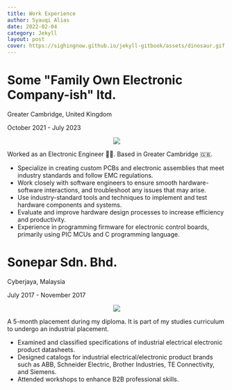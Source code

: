 ```yaml
---
title: Work Experience
author: Syauqi Alias
date: 2022-02-04
category: Jekyll
layout: post
cover: https://sighingnow.github.io/jekyll-gitbook/assets/dinosaur.gif
---
```


# Some "Family Own Electronic Company-ish" ltd.
Greater Cambridge, United Kingdom

October 2021 - July 2023
<p align="center">
  <img src="https://syauqi-alias.github.io/assets/chuckles-im-in-danger.gif" />
</p>


Worked as an Electronic Engineer 🧑‍🔬. Based in Greater Cambridge 🇬🇧.

- Specialize in creating custom PCBs and electronic assemblies that meet industry standards and follow EMC regulations. 
- Work closely with software engineers to ensure smooth hardware-software interactions, and troubleshoot any issues that may arise. 
- Use industry-standard tools and techniques to implement and test hardware components and systems. 
- Evaluate and improve hardware design processes to increase efficiency and productivity. 
- Experience in programming firmware for electronic control boards, primarily using PIC MCUs and C programming language.

# Sonepar Sdn. Bhd.
Cyberjaya, Malaysia

July 2017 - November 2017
<p align="center">
  <img src="https://syauqi-alias.github.io/assets/sonepar.png" />
</p>
A 5-month placement during my diploma. It is part of my studies curriculum to undergo an industrial placement. 

- Examined and classified specifications of industrial electrical electronic product datasheets.
- Designed catalogs for industrial electrical/electronic product brands such as ABB, Schneider Electric, Brother Industries, TE Connectivity, and Siemens.
- Attended workshops to enhance B2B professional skills.